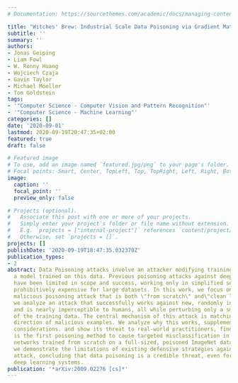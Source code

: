```yaml
---
# Documentation: https://sourcethemes.com/academic/docs/managing-content/

title: "Witches' Brew: Industrial Scale Data Poisoning via Gradient Matching"
subtitle: ''
summary: ''
authors:
- Jonas Geiping
- Liam Fowl
- W. Ronny Huang
- Wojciech Czaja
- Gavin Taylor
- Michael Moeller
- Tom Goldstein
tags:
- '"Computer Science - Computer Vision and Pattern Recognition"'
- '"Computer Science - Machine Learning"'
categories: []
date: '2020-09-01'
lastmod: 2020-09-19T20:47:35+02:00
featured: true
draft: false

# Featured image
# To use, add an image named `featured.jpg/png` to your page's folder.
# Focal points: Smart, Center, TopLeft, Top, TopRight, Left, Right, BottomLeft, Bottom, BottomRight.
image:
  caption: ''
  focal_point: ''
  preview_only: false

# Projects (optional).
#   Associate this post with one or more of your projects.
#   Simply enter your project's folder or file name without extension.
#   E.g. `projects = ["internal-project"]` references `content/project/deep-learning/index.md`.
#   Otherwise, set `projects = []`.
projects: []
publishDate: '2020-09-19T18:47:35.032370Z'
publication_types:
- 2
abstract: Data Poisoning attacks involve an attacker modifying training data to maliciouslycontrol
  a model trained on this data. Previous poisoning attacks against deep neural networks
  have been limited in scope and success, working only in simplified settings or being
  prohibitively expensive for large datasets. In this work, we focus on a particularly
  malicious poisoning attack that is both \"from scratch\" and\"clean label\", meaning
  we analyze an attack that successfully works against new, randomly initialized models,
  and is nearly imperceptible to humans, all while perturbing only a small fraction
  of the training data. The central mechanism of this attack is matching the gradient
  direction of malicious examples. We analyze why this works, supplement with practical
  considerations. and show its threat to real-world practitioners, finding that it
  is the first poisoning method to cause targeted misclassification in modern deep
  networks trained from scratch on a full-sized, poisoned ImageNet dataset. Finally
  we demonstrate the limitations of existing defensive strategies against such an
  attack, concluding that data poisoning is a credible threat, even for large-scale
  deep learning systems.
publication: '*arXiv:2009.02276 [cs]*'
---
```

